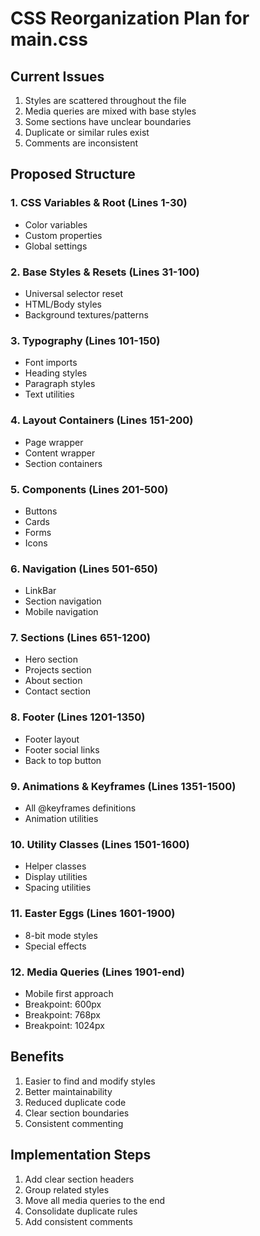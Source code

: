 # CSS Reorganization Plan for main.css

## Current Issues
1. Styles are scattered throughout the file
2. Media queries are mixed with base styles
3. Some sections have unclear boundaries
4. Duplicate or similar rules exist
5. Comments are inconsistent

## Proposed Structure

### 1. **CSS Variables & Root** (Lines 1-30)
- Color variables
- Custom properties
- Global settings

### 2. **Base Styles & Resets** (Lines 31-100)
- Universal selector reset
- HTML/Body styles
- Background textures/patterns

### 3. **Typography** (Lines 101-150)
- Font imports
- Heading styles
- Paragraph styles
- Text utilities

### 4. **Layout Containers** (Lines 151-200)
- Page wrapper
- Content wrapper
- Section containers

### 5. **Components** (Lines 201-500)
- Buttons
- Cards
- Forms
- Icons

### 6. **Navigation** (Lines 501-650)
- LinkBar
- Section navigation
- Mobile navigation

### 7. **Sections** (Lines 651-1200)
- Hero section
- Projects section
- About section
- Contact section

### 8. **Footer** (Lines 1201-1350)
- Footer layout
- Footer social links
- Back to top button

### 9. **Animations & Keyframes** (Lines 1351-1500)
- All @keyframes definitions
- Animation utilities

### 10. **Utility Classes** (Lines 1501-1600)
- Helper classes
- Display utilities
- Spacing utilities

### 11. **Easter Eggs** (Lines 1601-1900)
- 8-bit mode styles
- Special effects

### 12. **Media Queries** (Lines 1901-end)
- Mobile first approach
- Breakpoint: 600px
- Breakpoint: 768px
- Breakpoint: 1024px

## Benefits
1. Easier to find and modify styles
2. Better maintainability
3. Reduced duplicate code
4. Clear section boundaries
5. Consistent commenting

## Implementation Steps
1. Add clear section headers
2. Group related styles
3. Move all media queries to the end
4. Consolidate duplicate rules
5. Add consistent comments